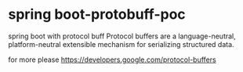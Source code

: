 # spring boot-protobuff-poc
spring boot with protocol buff
Protocol buffers are a language-neutral, platform-neutral extensible mechanism for serializing structured data.

for more please https://developers.google.com/protocol-buffers
